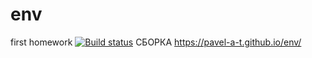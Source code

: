 # env
first homework
[![Build status](https://ci.appveyor.com/api/projects/status/wiwa32gqt4ue0868/branch/master?svg=true)](https://ci.appveyor.com/project/Pavel-A-T/env/branch/master)
СБОРКА https://pavel-a-t.github.io/env/
